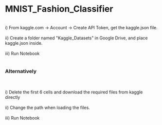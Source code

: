 # MNIST_Fashion_Classifier

<br>i) From kaggle.com -> Account -> Create API Token, get the kaggle.json file.</br>
<br>ii) Create a folder named "Kaggle_Datasets" in Google Drive, and place kaggle.json inside.</br>
<br>iii) Run Notebook</br>
<br><b><h3>Alternatively</h3></b></br>
<br>i) Delete the first 6 cells and download the required files from kaggle directly</br>
<br>ii) Change the path when loading the files.</br>
<br>iii) Run Notebook</br>
